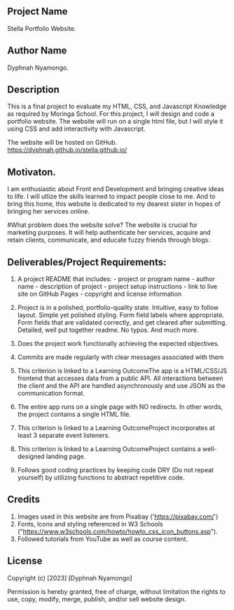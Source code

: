 
## Project Name
Stella Portfolio Website.

## Author Name
Dyphnah Nyamongo.

## Description

This is a final project to evaluate my HTML, CSS, and Javascript Knowledge as required by Moringa School. 
For this project, I will design and code a portfolio website. The website will run on a single html file, but I will style it using CSS and add interactivity with Javascript.

The website will be hosted on GitHub. https://dyphnah.github.io/stella.github.io/


## Motivaton.

I am enthusiastic about Front end Development and bringing creative ideas to life. I will utlize the skills learned to impact people close to me. And to bring this home, this website is dedicated to my dearest sister in hopes of bringing her services online.

#What problem does the website solve?
The website is crucial for marketing purposes. It will help authenticate her services, acquire and retain clients, communicate, and educate fuzzy friends through blogs.

## Deliverables/Project Requirements:


1. A project README that includes: - project or program name - author name - description of project - project setup instructions - link to live site on GitHub Pages - copyright and license information

2. Project is in a polished, portfolio-quality state. Intuitive, easy to follow layout. Simple yet polished styling. Form field labels where appropriate. Form fields that are validated correctly, and get cleared after submitting. Detailed, well put together readme. No typos. And much more.

3. Does the project work functionally achieving the expected objectives.

4. Commits are made regularly with clear messages associated with them

5. This criterion is linked to a Learning OutcomeThe app is a HTML/CSS/JS frontend that accesses data from a public API. All interactions between the client and the API are handled asynchronously and use JSON as the communication format.

6. The entire app runs on a single page with NO redirects. In other words, the project contains a single HTML file.

7. This criterion is linked to a Learning OutcomeProject incorporates at least 3 separate event listeners.

8. This criterion is linked to a Learning OutcomeProject contains a well-designed landing page.

9. Follows good coding practices by keeping code DRY (Do not repeat yourself) by utilizing functions to abstract repetitive code.

## Credits

1. Images used in this website are from Pixabay ('https://pixabay.com/')
2. Fonts, Icons and styling referenced in W3 Schools  ("https://www.w3schools.com/howto/howto_css_icon_buttons.asp").
3. Followed tutorials from YouTube as well as course content.


## License

Copyright (c) [2023] [Dyphnah Nyamongo]

Permission is hereby granted, free of charge, without limitation the rights
to use, copy, modify, merge, publish, and/or sell website design.